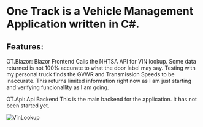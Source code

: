 # One Track is a Vehicle Management Application written in C#.

## Features:

OT.Blazor: Blazor Frontend
  Calls the NHTSA API for VIN lookup.  Some data returned is not 100% accurate to what the door label may say. Testing with my personal truck finds the GVWR and Transmission Speeds to be inaccurate.
  This returns limited information right now as I am just starting and verifying funcionallity as I am going.

OT.Api: Api Backend
  This is the main backend for the application.  It has not been started yet.

![VinLookup](https://github.com/user-attachments/assets/263afd00-9c59-4dab-a287-842eedc0c003)
